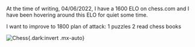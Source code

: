 At the time of writing, 04/06/2022, I have a 1600 ELO on chess.com and I have been hovering around this ELO for quiet some time.

I want to improve to 1800
plan of attack:
1 puzzles
2 read chess books

![Chess](/current-ELO-chess.png){.dark:invert .mx-auto}